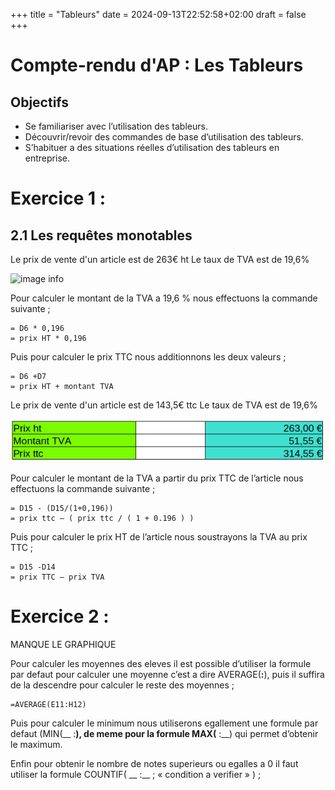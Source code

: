 +++
title = "Tableurs"
date = 2024-09-13T22:52:58+02:00
draft = false 
+++

# Compte-rendu d'AP : Les Tableurs

## Objectifs

- ­Se familiariser avec l’utilisation des tableurs.
- Découvrir/revoir des commandes de base d’utilisation des tableurs.
- S’habituer a des situations réelles d’utilisation des tableurs en entreprise.

# Exercice 1 :

## 2.1 Les requêtes monotables

Le prix de vente d'un article est de 263€ ht
Le taux de TVA est de 19,6%

![image info](/pictures/tabl1.png)

Pour calculer le montant de la TVA a 19,6 % nous effectuons la commande suivante ; 
```
= D6 * 0,196
= prix HT * 0,196
```

Puis pour calculer le prix TTC nous additionnons les deux valeurs ;
```
= D6 +D7
= prix HT + montant TVA
```

Le prix de vente d'un article est de 143,5€ ttc
Le taux de TVA est de 19,6%

![image info](pictures/tabl1.png)

Pour calculer le montant de la TVA a partir du prix TTC de l’article nous effectuons la commande suivante ;
```
= D15 - (D15/(1+0,196))
= prix ttc – ( prix ttc / ( 1 + 0.196 ) )
```

Puis pour calculer le prix HT de l’article nous soustrayons la TVA au prix TTC ; 
```
= D15 -D14
= prix TTC – prix TVA
```

# Exercice 2 :

MANQUE LE GRAPHIQUE

Pour calculer les moyennes des eleves il est possible d’utiliser la formule par defaut pour calculer une moyenne c’est a dire AVERAGE(__:__), puis il suffira de la descendre pour calculer le reste des moyennes ;

```
=AVERAGE(E11:H12)
```

Puis pour calculer le minimum nous utiliserons egallement une formule par defaut (MIN(__ :__), de meme pour la formule MAX(__ :__) qui permet d’obtenir le maximum. 

Enfin pour obtenir le nombre de notes superieurs ou egalles a 0 il faut utiliser la formule COUNTIF( __ :__ ; « condition a verifier » ) ;






